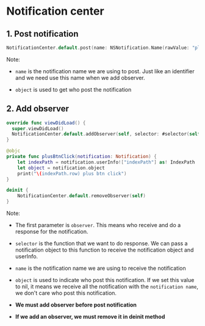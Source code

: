 # Notification center

## 1. Post notification

```swift
NotificationCenter.default.post(name: NSNotification.Name(rawValue: "plusBtnClick"), object: self, userInfo: ["type": "plus btn", "indexPath": self.indexPath!])
```

Note:

* `name` is the notification name we are using to post. Just like an identifier and we need use this name when we add observer.

* `object` is used to get who post the notification

## 2. Add observer

```swift
override func viewDidLoad() {
  super.viewDidLoad()
  NotificationCenter.default.addObserver(self, selector: #selector(self.plusBtnClick(notification:)), name: NSNotification.Name(rawValue: "plusBtnClick"), object: nil)
}

@objc
private func plusBtnClick(notification: Notification) {
    let indexPath = notification.userInfo!["indexPath"] as! IndexPath
    let object = notification.object
    print("\(indexPath.row) plus btn click")
}

deinit {
    NotificationCenter.default.removeObserver(self)
}
```

Note:

* The first parameter is `observer`. This means who receive and do a response for the notification.

* `selector` is the function that we want to do response. We can pass a notification object to this function to receive the notification object and userInfo.

* `name` is the notification name we are using to receive the notification

* `object` is used to indicate who post this notification. If we set this value to nil, it means we receive all the notification with the `notification name`, we don't care who post this notification.

* **We must add observer before post notification**

* **If we add an observer, we must remove it in deinit method**